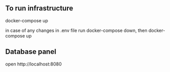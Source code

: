 ## To run infrastructure 
docker-compose up

in case of any changes in .env file run docker-compose down, then docker-compose up

## Database panel
open http://localhost:8080